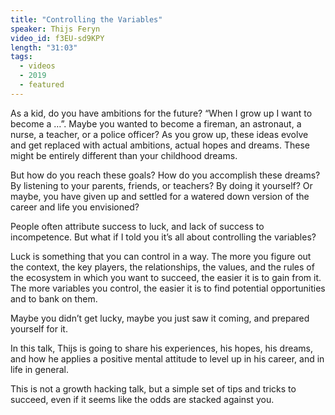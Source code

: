 ```yaml
---
title: "Controlling the Variables"
speaker: Thijs Feryn
video_id: f3EU-sd9KPY
length: "31:03"
tags:
  - videos
  - 2019
  - featured
---
```


As a kid, do you have ambitions for the future? “When I grow up I want to become a …”. Maybe you wanted to become a fireman, an astronaut, a nurse, a teacher, or a police officer? As you grow up, these ideas evolve and get replaced with actual ambitions, actual hopes and dreams. These might be entirely different than your childhood dreams.

But how do you reach these goals?
How do you accomplish these dreams?
By listening to your parents, friends, or teachers?
By doing it yourself?
Or maybe, you have given up and settled for a watered down version of the career and life you envisioned?

People often attribute success to luck, and lack of success to incompetence. But what if I told you it’s all about controlling the variables?

Luck is something that you can control in a way. The more you figure out the context, the key players, the relationships, the values, and the rules of the ecosystem in which you want to succeed, the easier it is to gain from it. The more variables you control, the easier it is to find potential opportunities and to bank on them.

Maybe you didn’t get lucky, maybe you just saw it coming, and prepared yourself for it.

In this talk, Thijs is going to share his experiences, his hopes, his dreams, and how he applies a positive mental attitude to level up in his career, and in life in general.

This is not a growth hacking talk, but a simple set of tips and tricks to succeed, even if it seems like the odds are stacked against you.
